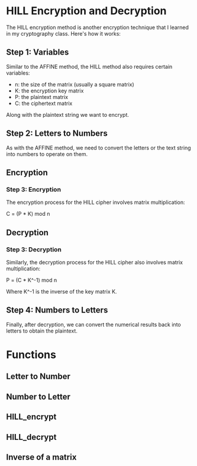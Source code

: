 # HILL Encryption and Decryption

The HILL encryption method is another encryption technique that I learned in my cryptography class. Here's how it works:

## Step 1: Variables

Similar to the AFFINE method, the HILL method also requires certain variables:

- n: the size of the matrix (usually a square matrix)
- K: the encryption key matrix
- P: the plaintext matrix
- C: the ciphertext matrix

Along with the plaintext string we want to encrypt.

## Step 2: Letters to Numbers

As with the AFFINE method, we need to convert the letters or the text string into numbers to operate on them.

## Encryption

### Step 3: Encryption

The encryption process for the HILL cipher involves matrix multiplication:

C = (P * K) mod n

## Decryption

### Step 3: Decryption

Similarly, the decryption process for the HILL cipher also involves matrix multiplication:

P = (C * K^-1) mod n

Where K^-1 is the inverse of the key matrix K.

## Step 4: Numbers to Letters

Finally, after decryption, we can convert the numerical results back into letters to obtain the plaintext.

# Functions

## Letter to Number

## Number to Letter

## HILL_encrypt

## HILL_decrypt

## Inverse of a matrix
